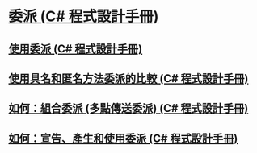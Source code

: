 # [委派 (C# 程式設計手冊)](index.md)
## [使用委派 (C# 程式設計手冊)](using-delegates.md)
## [使用具名和匿名方法委派的比較 (C# 程式設計手冊)](delegates-with-named-vs-anonymous-methods.md)
## [如何：組合委派 (多點傳送委派) (C# 程式設計手冊)](how-to-combine-delegates-multicast-delegates.md)
## [如何：宣告、產生和使用委派 (C# 程式設計手冊)](how-to-declare-instantiate-and-use-a-delegate.md)
